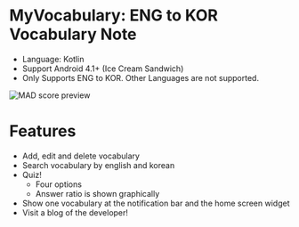 # MyVocabulary: ENG to KOR Vocabulary Note
* Language: Kotlin
* Support Android 4.1+ (Ice Cream Sandwich)
* Only Supports ENG to KOR. Other Languages are not supported.

![MAD score preview](https://blog.kakaocdn.net/dn/bvvRte/btqVAICQpBu/DvKZZfUrtwM4ERUo8IMXv1/img.png)

# Features
* Add, edit and delete vocabulary
* Search vocabulary by english and korean
* Quiz!
  * Four options
  * Answer ratio is shown graphically
* Show one vocabulary at the notification bar and the home screen widget
* Visit a blog of the developer!
